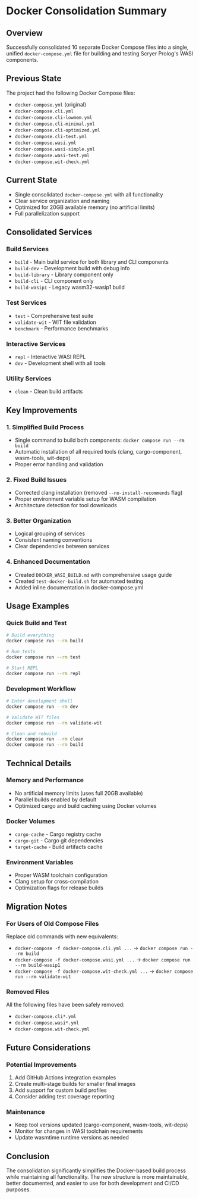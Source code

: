 # Docker Consolidation Summary

## Overview
Successfully consolidated 10 separate Docker Compose files into a single, unified `docker-compose.yml` file for building and testing Scryer Prolog's WASI components.

## Previous State
The project had the following Docker Compose files:
- `docker-compose.yml` (original)
- `docker-compose.cli.yml`
- `docker-compose.cli-lowmem.yml`
- `docker-compose.cli-minimal.yml`
- `docker-compose.cli-optimized.yml`
- `docker-compose.cli-test.yml`
- `docker-compose.wasi.yml`
- `docker-compose.wasi-simple.yml`
- `docker-compose.wasi-test.yml`
- `docker-compose.wit-check.yml`

## Current State
- Single consolidated `docker-compose.yml` with all functionality
- Clear service organization and naming
- Optimized for 20GB available memory (no artificial limits)
- Full parallelization support

## Consolidated Services

### Build Services
- `build` - Main build service for both library and CLI components
- `build-dev` - Development build with debug info
- `build-library` - Library component only
- `build-cli` - CLI component only
- `build-wasip1` - Legacy wasm32-wasip1 build

### Test Services
- `test` - Comprehensive test suite
- `validate-wit` - WIT file validation
- `benchmark` - Performance benchmarks

### Interactive Services
- `repl` - Interactive WASI REPL
- `dev` - Development shell with all tools

### Utility Services
- `clean` - Clean build artifacts

## Key Improvements

### 1. Simplified Build Process
- Single command to build both components: `docker compose run --rm build`
- Automatic installation of all required tools (clang, cargo-component, wasm-tools, wit-deps)
- Proper error handling and validation

### 2. Fixed Build Issues
- Corrected clang installation (removed `--no-install-recommends` flag)
- Proper environment variable setup for WASM compilation
- Architecture detection for tool downloads

### 3. Better Organization
- Logical grouping of services
- Consistent naming conventions
- Clear dependencies between services

### 4. Enhanced Documentation
- Created `DOCKER_WASI_BUILD.md` with comprehensive usage guide
- Created `test-docker-build.sh` for automated testing
- Added inline documentation in docker-compose.yml

## Usage Examples

### Quick Build and Test
```bash
# Build everything
docker compose run --rm build

# Run tests
docker compose run --rm test

# Start REPL
docker compose run --rm repl
```

### Development Workflow
```bash
# Enter development shell
docker compose run --rm dev

# Validate WIT files
docker compose run --rm validate-wit

# Clean and rebuild
docker compose run --rm clean
docker compose run --rm build
```

## Technical Details

### Memory and Performance
- No artificial memory limits (uses full 20GB available)
- Parallel builds enabled by default
- Optimized cargo and build caching using Docker volumes

### Docker Volumes
- `cargo-cache` - Cargo registry cache
- `cargo-git` - Cargo git dependencies  
- `target-cache` - Build artifacts cache

### Environment Variables
- Proper WASM toolchain configuration
- Clang setup for cross-compilation
- Optimization flags for release builds

## Migration Notes

### For Users of Old Compose Files
Replace old commands with new equivalents:
- `docker-compose -f docker-compose.cli.yml ...` → `docker compose run --rm build`
- `docker-compose -f docker-compose.wasi.yml ...` → `docker compose run --rm build-wasip1`
- `docker-compose -f docker-compose.wit-check.yml ...` → `docker compose run --rm validate-wit`

### Removed Files
All the following files have been safely removed:
- `docker-compose.cli*.yml`
- `docker-compose.wasi*.yml`
- `docker-compose.wit-check.yml`

## Future Considerations

### Potential Improvements
1. Add GitHub Actions integration examples
2. Create multi-stage builds for smaller final images
3. Add support for custom build profiles
4. Consider adding test coverage reporting

### Maintenance
- Keep tool versions updated (cargo-component, wasm-tools, wit-deps)
- Monitor for changes in WASI toolchain requirements
- Update wasmtime runtime versions as needed

## Conclusion
The consolidation significantly simplifies the Docker-based build process while maintaining all functionality. The new structure is more maintainable, better documented, and easier to use for both development and CI/CD purposes.